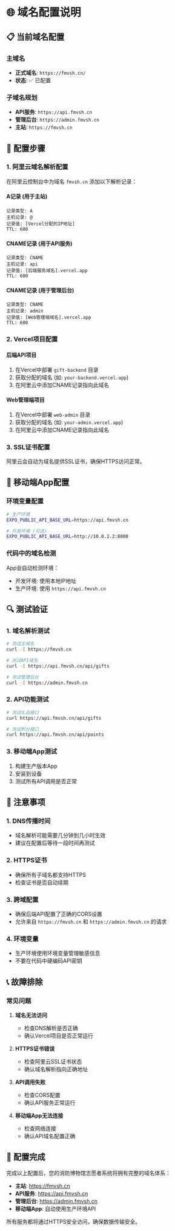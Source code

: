 # 🌐 域名配置说明

## 📋 当前域名配置

### 主域名
- **正式域名**: `https://fmvsh.cn/`
- **状态**: ✅ 已配置

### 子域名规划
- **API服务**: `https://api.fmvsh.cn`
- **管理后台**: `https://admin.fmvsh.cn`
- **主站**: `https://fmvsh.cn`

## 🔧 配置步骤

### 1. 阿里云域名解析配置

在阿里云控制台中为域名 `fmvsh.cn` 添加以下解析记录：

#### A记录 (用于主站)
```
记录类型: A
主机记录: @
记录值: [Vercel分配的IP地址]
TTL: 600
```

#### CNAME记录 (用于API服务)
```
记录类型: CNAME
主机记录: api
记录值: [后端服务域名].vercel.app
TTL: 600
```

#### CNAME记录 (用于管理后台)
```
记录类型: CNAME
主机记录: admin
记录值: [Web管理端域名].vercel.app
TTL: 600
```

### 2. Vercel项目配置

#### 后端API项目
1. 在Vercel中部署 `gift-backend` 目录
2. 获取分配的域名 (如: `your-backend.vercel.app`)
3. 在阿里云中添加CNAME记录指向此域名

#### Web管理端项目
1. 在Vercel中部署 `web-admin` 目录
2. 获取分配的域名 (如: `your-admin.vercel.app`)
3. 在阿里云中添加CNAME记录指向此域名

### 3. SSL证书配置

阿里云会自动为域名提供SSL证书，确保HTTPS访问正常。

## 📱 移动端App配置

### 环境变量配置
```bash
# 生产环境
EXPO_PUBLIC_API_BASE_URL=https://api.fmvsh.cn

# 开发环境 (可选)
EXPO_PUBLIC_API_BASE_URL=http://10.0.2.2:8000
```

### 代码中的域名检测
App会自动检测环境：
- 开发环境: 使用本地IP地址
- 生产环境: 使用 `https://api.fmvsh.cn`

## 🔍 测试验证

### 1. 域名解析测试
```bash
# 测试主域名
curl -I https://fmvsh.cn

# 测试API域名
curl -I https://api.fmvsh.cn/api/gifts

# 测试管理后台
curl -I https://admin.fmvsh.cn
```

### 2. API功能测试
```bash
# 测试礼品接口
curl https://api.fmvsh.cn/api/gifts

# 测试积分接口
curl https://api.fmvsh.cn/api/points
```

### 3. 移动端App测试
1. 构建生产版本App
2. 安装到设备
3. 测试所有API调用是否正常

## 🚨 注意事项

### 1. DNS传播时间
- 域名解析可能需要几分钟到几小时生效
- 建议在配置后等待一段时间再测试

### 2. HTTPS证书
- 确保所有子域名都支持HTTPS
- 检查证书是否自动续期

### 3. 跨域配置
- 确保后端API配置了正确的CORS设置
- 允许来自 `https://fmvsh.cn` 和 `https://admin.fmvsh.cn` 的请求

### 4. 环境变量
- 生产环境使用环境变量管理敏感信息
- 不要在代码中硬编码API密钥

## 📞 故障排除

### 常见问题

1. **域名无法访问**
   - 检查DNS解析是否正确
   - 确认Vercel项目是否正常运行

2. **HTTPS证书错误**
   - 检查阿里云SSL证书状态
   - 确认域名解析指向正确地址

3. **API调用失败**
   - 检查CORS配置
   - 确认API服务正常运行

4. **移动端App无法连接**
   - 检查网络连接
   - 确认API域名配置正确

## 🎉 配置完成

完成以上配置后，您的消防博物馆志愿者系统将拥有完整的域名体系：

- **主站**: https://fmvsh.cn
- **API服务**: https://api.fmvsh.cn
- **管理后台**: https://admin.fmvsh.cn
- **移动端App**: 自动使用生产环境API

所有服务都将通过HTTPS安全访问，确保数据传输安全。
